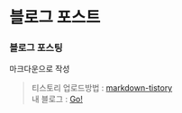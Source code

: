 # 블로그 포스트

### 블로그 포스팅   
마크다운으로 작성  
> 티스토리 업로드방법 : [markdown-tistory](https://github.com/jojoldu/markdown-tistory)   
> 내 블로그 : [Go!](http://deepweller.tistory.com)